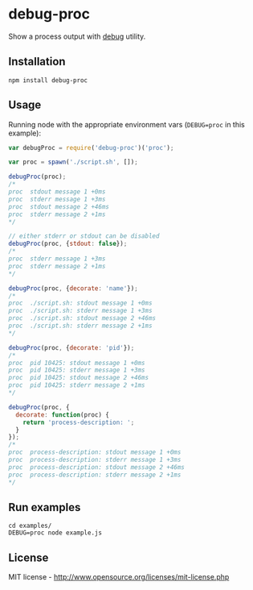 debug-proc
===========

Show a process output with [debug](https://www.npmjs.com/package/debug) utility.

Installation
------------

```
npm install debug-proc
```

Usage
-----

Running node with the appropriate environment vars (`DEBUG=proc` in this example):

```js
var debugProc = require('debug-proc')('proc');

var proc = spawn('./script.sh', []);

debugProc(proc);
/*
proc  stdout message 1 +0ms
proc  stderr message 1 +3ms
proc  stdout message 2 +46ms
proc  stderr message 2 +1ms
*/

// either stderr or stdout can be disabled
debugProc(proc, {stdout: false});
/*
proc  stderr message 1 +3ms
proc  stderr message 2 +1ms
*/

debugProc(proc, {decorate: 'name'});
/*
proc  ./script.sh: stdout message 1 +0ms
proc  ./script.sh: stderr message 1 +3ms
proc  ./script.sh: stdout message 2 +46ms
proc  ./script.sh: stderr message 2 +1ms
*/

debugProc(proc, {decorate: 'pid'});
/*
proc  pid 10425: stdout message 1 +0ms
proc  pid 10425: stderr message 1 +3ms
proc  pid 10425: stdout message 2 +46ms
proc  pid 10425: stderr message 2 +1ms
*/

debugProc(proc, {
  decorate: function(proc) {
    return 'process-description: ';
  }
});
/*
proc  process-description: stdout message 1 +0ms
proc  process-description: stderr message 1 +3ms
proc  process-description: stdout message 2 +46ms
proc  process-description: stderr message 2 +1ms
*/
```

Run examples
------------

```
cd examples/
DEBUG=proc node example.js
```

License
-------
MIT license - http://www.opensource.org/licenses/mit-license.php

